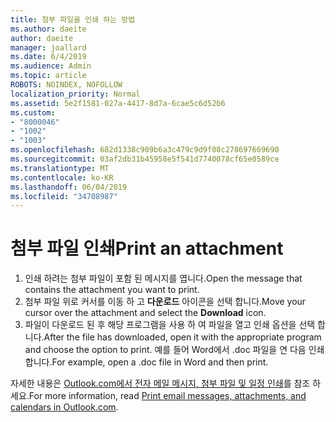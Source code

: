 ```yaml
---
title: 첨부 파일을 인쇄 하는 방법
ms.author: daeite
author: daeite
manager: joallard
ms.date: 6/4/2019
ms.audience: Admin
ms.topic: article
ROBOTS: NOINDEX, NOFOLLOW
localization_priority: Normal
ms.assetid: 5e2f1581-027a-4417-8d7a-6cae5c6d52b6
ms.custom:
- "8000046"
- "1002"
- "1003"
ms.openlocfilehash: 682d1338c909b6a3c479c9d9f08c278697669690
ms.sourcegitcommit: 03af2db31b45958e5f541d7740078cf65e0589ce
ms.translationtype: MT
ms.contentlocale: ko-KR
ms.lasthandoff: 06/04/2019
ms.locfileid: "34708987"
---
```

# <a name="print-an-attachment"></a><span data-ttu-id="5d114-102">첨부 파일 인쇄</span><span class="sxs-lookup"><span data-stu-id="5d114-102">Print an attachment</span></span>

1. <span data-ttu-id="5d114-103">인쇄 하려는 첨부 파일이 포함 된 메시지를 엽니다.</span><span class="sxs-lookup"><span data-stu-id="5d114-103">Open the message that contains the attachment you want to print.</span></span>
2. <span data-ttu-id="5d114-104">첨부 파일 위로 커서를 이동 하 고 **다운로드** 아이콘을 선택 합니다.</span><span class="sxs-lookup"><span data-stu-id="5d114-104">Move your cursor over the attachment and select the **Download** icon.</span></span>
3. <span data-ttu-id="5d114-105">파일이 다운로드 된 후 해당 프로그램을 사용 하 여 파일을 열고 인쇄 옵션을 선택 합니다.</span><span class="sxs-lookup"><span data-stu-id="5d114-105">After the file has downloaded, open it with the appropriate program and choose the option to print.</span></span> <span data-ttu-id="5d114-106">예를 들어 Word에서 .doc 파일을 연 다음 인쇄 합니다.</span><span class="sxs-lookup"><span data-stu-id="5d114-106">For example, open a .doc file in Word and then print.</span></span>

<span data-ttu-id="5d114-107">자세한 내용은 [Outlook.com에서 전자 메일 메시지, 첨부 파일 및 일정 인쇄](https://go.microsoft.com/fwlink/?linkid=2021110&amp;clcid=0x409)를 참조 하세요.</span><span class="sxs-lookup"><span data-stu-id="5d114-107">For more information, read [Print email messages, attachments, and calendars in Outlook.com](https://go.microsoft.com/fwlink/?linkid=2021110&amp;clcid=0x409).</span></span>